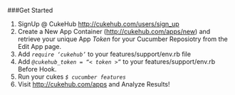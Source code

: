 ###Get Started
1. SignUp @ CukeHub http://cukehub.com/users/sign_up
2. Create a New App Container (http://cukehub.com/apps/new) and retrieve your unique App *Token* for your Cucumber Reposiotry from the Edit App page.
3. Add *`require ‘cukehub’`* to your features/support/env.rb file
4. Add *`@cukehub_token = “< token >”`* to your features/support/env.rb Before Hook.
5. Run your cukes *`$ cucumber features`*
6. Visit http://cukehub.com/apps and Analyze  Results!





